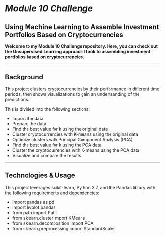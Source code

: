 # *Module 10 Challenge*
## Using Machine Learning to Assemble Investment Portfolios Based on Cryptocurrencies

**Welcome to my Module 10 Challenge repository. Here, you can check out the Unsupervised Learning approach I took to assembling investment portfolios based on cryptocurrencies.**

---

## Background
This project clusters cryptocurrencies by their performance in different time periods, then shows visualizations to gain an undertsanding of the predictions.

This is divided into the following sections:
- Import the data
- Prepare the data
- Find the best value for k using the original data
- Cluster cryptocurrencies with K-means using the original data
- Optimize clusters with Principal Component Analysis (PCA)
- Find the best value for k using the PCA data
- Cluster the cryptocurrencies with K-means using the PCA data
- Visualize and compare the results

---

## Technologies & Usage
This project leverages scikit-learn, Python 3.7, and the Pandas library with the following requirements and dependencies:
- import pandas as pd
- import hvplot.pandas
- from path import Path
- from sklearn.cluster import KMeans
- from sklearn.decomposition import PCA
- from sklearn.preprocessing import StandardScaler

